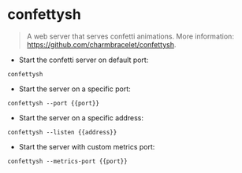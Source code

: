 # confettysh

> A web server that serves confetti animations.
> More information: <https://github.com/charmbracelet/confettysh>.

- Start the confetti server on default port:

`confettysh`

- Start the server on a specific port:

`confettysh --port {{port}}`

- Start the server on a specific address:

`confettysh --listen {{address}}`

- Start the server with custom metrics port:

`confettysh --metrics-port {{port}}`
